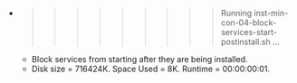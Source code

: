 * >>>>>>>>> Running inst-min-con-04-block-services-start-postinstall.sh ...
  * Block services from starting after they are being installed.
  * Disk size = 716424K. Space Used = 8K. Runtime = 00:00:00:01.
